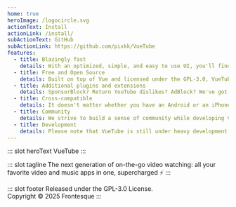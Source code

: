 ```yaml
---
home: true
heroImage: /logocircle.svg
actionText: Install
actionLink: /install/
subActionText: GitHub
subActionLink: https://github.com/pixkk/VueTube
features:
  - title: Blazingly fast
    details: With an optimized, simple, and easy to use UI, you'll find that using VueTube feels right at home.
  - title: Free and Open Source
    details: Built on top of Vue and licensed under the GPL-3.0, VueTube is free and open source, and will never track you or ask for payment.
  - title: Additional plugins and extensions
    details: SponsorBlock? Return YouTube dislikes? AdBlock? We've got it all.
  - title: Cross-compatible
    details: It doesn't matter whether you have an Android or an iPhone, VueTube works anywhere, anywhere.
  - title: Community
    details: We strive to build a sense of community while developing VueTube. Join our Discord or Reddit to leave your feedback!
  - title: Development
    details: Please note that VueTube is still under heavy development and may undergo changes.
---
```


::: slot heroText
VueTube
:::

::: slot tagline
The next generation of on-the-go video watching: all your favorite video and music apps in one, supercharged ⚡
:::

::: slot footer
Released under the GPL-3.0 License.<br>
Copyright © 2025 Frontesque
:::
